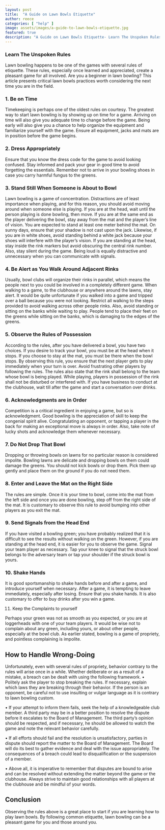 ```yaml
---
layout: post
title:  "A Guide on Lawn Bowls Etiquette"
author: reece
categories: [ "help" ]
image: assets/images/a-guide-to-lawn-bowls-etiquette.jpg
featured: true
description: "A Guide on Lawn Bowls Etiquette- Learn The Unspoken Rules"
---
```


### Learn The Unspoken Rules

Lawn bowling happens to be one of the games with several rules of etiquette. These rules, especially once learned and appreciated, create a pleasant game for all involved.
Are you a beginner in lawn bowling? This article presents critical lawn bowls practices worth considering the next time you are in the field.

### 1. Be on Time

Timekeeping is perhaps one of the oldest rules on courtesy. The greatest way to start lawn bowling is by showing up on time for a game. Arriving on time will also give you adequate time to change before the game.
Being early will also give you a chance to help organize the equipment and familiarize yourself with the game. Ensure all equipment, jacks and mats are in position before the game begins.

### 2. Dress Appropriately

Ensure that you know the dress code for the game to avoid looking confused. Stay informed and pack your gear in good time to avoid forgetting the essentials. Remember not to arrive in your bowling shoes in case you carry harmful fungus to the greens.

### 3. Stand Still When Someone is About to Bowl

Lawn bowling is a game of concentration. Distractions are of least importance when playing, and for this reason, you should avoid moving around when someone else is playing. If you are at the head, wait until the person playing is done bowling, then move. If you are at the same end as the player delivering the bowl, stay away from the mat and the player’s line of vision. You are expected to stand at least one meter behind the mat.
On sunny days, ensure that your shadow is not cast upon the jack. Likewise, if you are in white shoes, avoid standing behind a white jack because your shoes will interfere with the player’s vision. If you are standing at the head, stay inside the rink markers but avoid obscuring the central rink number. Also, stay silent during the game. Being loud is equally distractive and unnecessary when you can communicate with signals.

### 4. Be Alert as You Walk Around Adjacent Rinks

Usually, bowl clubs will organize their rinks in parallel, which means the people next to you could be involved in a completely different game. When walking to a game, to the clubhouse or anywhere around the lawns, stay alert. It would be quite unfortunate if you walked into a game and tripped over a ball because you were not looking.
Restrict all walking to the steps provided to avoid walking across other people rinks. Also, avoid standing or sitting on the banks while waiting to play. People tend to place their feet on the greens while sitting on the banks, which is damaging to the edges of the greens.

### 5. Observe the Rules of Possession

According to the rules, after you have delivered a bowl, you have two choices. If you desire to track your bowl, you must be at the head when it stops. If you choose to stay at the mat, you must be there when the bowl stops.
By observing this rule, you ensure that the next player gets to play immediately when your turn is over. Avoid frustrating other players by following the rules. The rules also state that the rink shall belong to the team whose bowl is being played. While playing, players in possession of the rink shall not be disturbed or interfered with. If you have business to conduct at the clubhouse, wait till after the game and start a conversation over drinks.

### 6. Acknowledgments are in Order

Competition is a critical ingredient in enjoying a game, but so is acknowledgment. Good bowling is the appreciation of skill to keep the congenial spirit alive. Congratulating an opponent, or tapping a player in the back for making an exceptional move is always in order. Also, take note of lucky shots and acknowledge them whenever necessary.

### 7. Do Not Drop That Bowl

Dropping or throwing bowls on lawns for no particular reason is considered impolite. Bowling lawns are delicate and dropping bowls on them could damage the greens. You should not kick bowls or drop them. Pick them up gently and place them on the ground if you do not need them.

### 8. Enter and Leave the Mat on the Right Side

The rules are simple. Once it is your time to bowl, come into the mat from the left side and once you are done bowling, step off from the right side of the mat. It is customary to observe this rule to avoid bumping into other players as you exit the mat.

### 9. Send Signals from the Head End

If you have visited a bowling green; you have probably realized that it is difficult to see the results without walking on the green. However, if you are standing at the head end, it is easier for you to observe the game. Signal your team player as necessary. Tap your knee to signal that the struck bowl belongs to the adversary team or tap your shoulder if the struck bowl is yours.

### 10. Shake Hands

It is good sportsmanship to shake hands before and after a game, and introduce yourself when necessary. After a game, it is tempting to leave immediately, especially after losing. Ensure that you shake hands. It is also customary to offer to buy drinks after you win a game.

11. Keep the Complaints to yourself

Perhaps your green was not as smooth as you expected, or you are at loggerheads with one of your team players. It would be wise not to complain about any green, including yours, or about other people, especially at the bowl club. As earlier stated, bowling is a game of propriety, and pointless complaining is impolite.

## How to Handle Wrong-Doing

Unfortunately, even with several rules of propriety, behavior contrary to the rules will arise once in a while. Whether deliberate or as a result of a mistake, a breach can be dealt with using the following framework.
• Politely ask the player to stop breaking the rules. If necessary, explain which laws they are breaking through their behavior. If the person is an opponent, be careful not to use insulting or vulgar language as it is contrary to lawn bowling custom.

• If your attempt to inform them fails, seek the help of a knowledgeable club member. A third party may be in a better position to resolve the dispute before it escalates to the Board of Management. The third party’s opinion should be respected, and if necessary, he should be allowed to watch the game and note the relevant behavior carefully.

• If all efforts should fail and the resolution is unsatisfactory, parties in dispute should report the matter to the Board of Management. The Board will do its best to gather evidence and deal with the issue appropriately. The consequences of a breach could lead to disqualification or the suspension of a member.

• Above all, it is imperative to remember that disputes are bound to arise and can be resolved without extending the matter beyond the game or the clubhouse. Always strive to maintain good relationships with all players at the clubhouse and be mindful of your words.

## Conclusion

Observing the rules above is a great place to start if you are learning how to play lawn bowls. By following common etiquette, lawn bowling can be a pleasant game for you and those around you.
